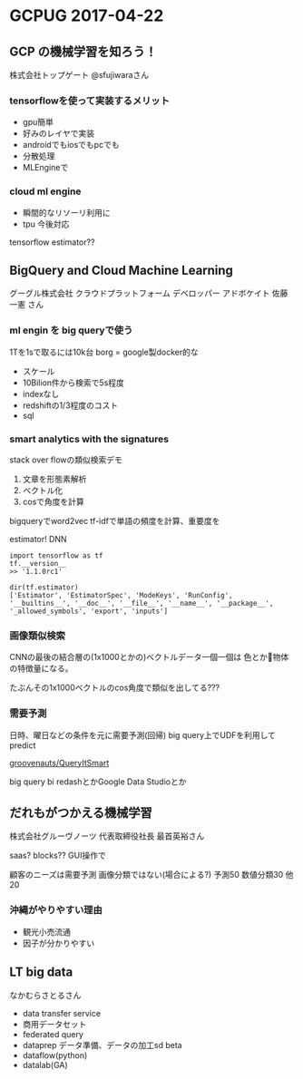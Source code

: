 # GCPUG 2017-04-22


## GCP の機械学習を知ろう！

株式会社トップゲート @sfujiwaraさん

### tensorflowを使って実装するメリット

- gpu簡単
- 好みのレイヤで実装
- androidでもiosでもpcでも
- 分散処理
- MLEngineで

### cloud ml engine

- 瞬間的なリソーリ利用に
- tpu 今後対応

tensorflow estimator??


## BigQuery and Cloud Machine Learning

グーグル株式会社 クラウドプラットフォーム デベロッパー アドボケイト
佐藤 一憲 さん


### ml engin を big queryで使う

1Tを1sで取るには10k台
borg = google製docker的な

- スケール
- 10Bilion件から検索で5s程度
- indexなし
- redshiftの1/3程度のコスト
- sql

### smart analytics with the signatures

stack over flowの類似検索デモ

1. 文章を形態素解析
2. ベクトル化
3. cosで角度を計算

bigqueryでword2vec
tf-idfで単語の頻度を計算、重要度を

estimator! DNN
```
import tensorflow as tf
tf.__version__
>> '1.1.0rc1'

dir(tf.estimator)
['Estimator', 'EstimatorSpec', 'ModeKeys', 'RunConfig', '__builtins__', '__doc__', '__file__', '__name__', '__package__', '_allowed_symbols', 'export', 'inputs']
```

### 画像類似検索

CNNの最後の結合層の(1x1000とかの)ベクトルデータ一個一個は
色とか物体の特徴量になる。

たぶんその1x1000ベクトルのcos角度で類似を出してる???

### 需要予測

日時、曜日などの条件を元に需要予測(回帰)
big query上でUDFを利用してpredict

[groovenauts/QueryItSmart](https://github.com/groovenauts/QueryItSmart)

big query
bi redashとかGoogle Data Studioとか


## だれもがつかえる機械学習

株式会社グルーヴノーツ 代表取締役社長
最首英裕さん

saas? blocks??
GUI操作で

顧客のニーズは需要予測 画像分類ではない(場合による?)
予測50 数値分類30 他20


### 沖縄がやりやすい理由

- 観光小売流通
- 因子が分かりやすい


## LT big data
なかむらさとるさん

- data transfer service
- 商用データセット
- federated query
- dataprep
  データ準備、データの加工sd beta
- dataflow(python)
- datalab(GA)




#
